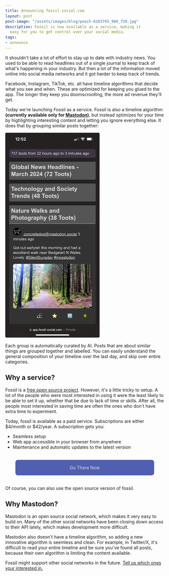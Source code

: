 ```yaml
---
title: Announcing fossil-social.com
layout: post
post-image: "/assets/images/blog/peach-8103765_960_720.jpg"
description: Fossil is now available as a service, making it
  easy for you to get control over your social media.
tags:
- announce
---
```


It shouldn't take a lot of effort to stay up to date with industry news. You used to be
able to read headlines out of a single journal to keep track of what's happening in your
industry. But then a lot of the information moved online into social media networks and
it got harder to keep track of trends.

Facebook, Instagram, TikTok, etc. all have timeline algorithms that decide what you see 
and when. These are optimized for keeping you glued to the app. The longer they keep
you doomscroolling, the more ad revenue they'll get.

Today we're launching Fossil as a service. Fossil is also a timeline algorithm **(currently 
available only for [Mastodon][mast])**, but instead optimizes for your time by highlighting 
interesting content and letting you ignore everything else. It does that by grouping 
similar posts together:

![image of fossil](/assets/images/blog/fossil-index-preview.jpeg)

Each group is automatically curated by AI. Posts that are about similar things are grouped
together and labelled. You can easily understand the general composition of your timeline over
the last day, and skip over entire categories.


## Why a service?
Fossil is a [free open source project][gh]. However, it's a little tricky to setup. A lot of
the people who were most interested in using it were the least likely to be able to set it up, 
whether that be due to lack of time or skills. After all, the people most interested in
saving time are often the ones who don't have extra time to experiment.

Today, fossil is available as a paid service. Subscriptions are either $4/month or $42/year.
A subscription gets you:

* Seamless setup
* Web app accessible in your browser from anywhere
* Maintenance and automatic updates to the latest version

<a href="https://app.fossil-social.com/" 
  style="
  background-color: #5060b0;
  color: #dddddd;
  text-decoration: none;
  padding: 1rem;
  margin: 2rem;
  border-radius: 0.5rem;
  align-items: center;
  justify-content: center;
  display: flex;
  ">
  Go There Now
</a>

Of course, you can also use the open source version of fossil.

## Why Mastodon?
Mastodon is an open source social network, which makes it very easy to build on. Many of the other 
social networks have been closing down access to their API lately, which makes development
more difficult.

Mastodon also doesn't have a timeline algorithm, so adding a new innovative algorithm is seemless
and clean. For example, in Twitter/X, it's difficult to read your entire timeline and be sure
you've found all posts, because their own algorithm is limiting the content available.

Fossil might support other social networks in the future. [Tell us which ones your interested in.][sheets]


 [gh]: https://github.com/tkellogg/fossil/
 [mast]: https://joinmastodon.org/#getting-started
 [sheets]: https://docs.google.com/forms/d/e/1FAIpQLScHppU4PAAjxqkJSIqY78xxEdxAWnnryZKvWGvqcoxJBF9VeA/viewform?usp=sf_link
